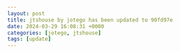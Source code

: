 ```yaml
---
layout: post
title: jtshouse by jotego has been updated to 90fd97e
date: 2024-03-29 16:08:31 +0000
categories: [jotego, jtshouse]
tags: [update]
---
```


